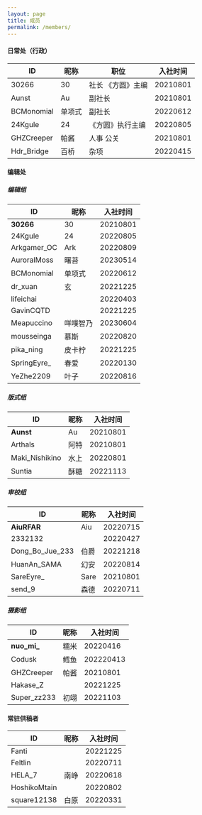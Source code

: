 ```yaml
---
layout: page
title: 成员
permalink: /members/
---
```


#### 日常处（行政）
|ID|昵称|职位|入社时间|
|--|--|--|--|
|30266|30|社长 《方圆》主编|20210801|
|Aunst|Au|副社长|20210801|
|BCMonomial|单项式|副社长|20220612|
|24Kgule|24|《方圆》执行主编|20220805|
|GHZCreeper|帕酱|人事 公关|20210801|
|Hdr_Bridge|百桥|杂项|20220415|

#### 编辑处
##### 编辑组
|ID|昵称|入社时间|
|--|--|--|
|**30266**|30|20210801|
|24Kgule|24|20220805|
|Arkgamer_OC|Ark|20220809|
|AuroralMoss|曙苔|20230514|
|BCMonomial|单项式|20220612|
|dr_xuan|玄|20221225|
|lifeichai||20220403|
|GavinCQTD||20221225|
|Meapuccino|咩噗智乃|20230604|
|mousseinga|慕斯|20220820|
|pika_ning|皮卡柠|20221225|
|SpringEyre_|春爱|20220130|
|YeZhe2209|叶子|20220816|

##### 版式组
|ID|昵称|入社时间|
|--|--|--|
|**Aunst**|Au|20210801|
|Arthals|阿特|20210801|
|Maki_Nishikino|水上|20220801|
|Suntia|酥糖|20221113|

##### 审校组
|ID|昵称|入社时间|
|--|--|--|
|**AiuRFAR**|Aiu|20220715|
|2332132||20220427|
|Dong_Bo_Jue_233|伯爵|20221218|
|HuanAn_SAMA|幻安|20220814|
|SareEyre_|Sare|20210801|
|send_9|森德|20220711|

##### 摄影组
|ID|昵称|入社时间|
|--|--|--|
|**nuo_mi_**|糯米|20220416|
|Codusk|鳕鱼|202220413|
|GHZCreeper|帕酱|20210801|
|Hakase_Z||20221225|
|Super_zz233|初翊|20221103|

#### 常驻供稿者
|ID|昵称|入社时间|
|--|--|--|
|Fanti||20221225|
|Feltlin||20220711|
|HELA_7|南峥|20220618|
|HoshikoMtain||20220802|
|square12138|白原|20220331|
